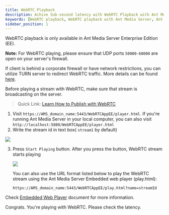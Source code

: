 ```yaml
---
title: WebRTC Playback
description: Achive Sub-second latency with WebRTC Playback with Ant Media Server.
keywords: [WebRTC playback, WebRTC playback with Ant Media Server, Ant Media Server Documentation, Ant Media Server Tutorials]
sidebar_position: 1
---
```


WebRTC playback is only available in Ant Media Server Enterprise Edition (EE).

**Note:** For WebRTC playing, please ensure that UDP ports  `50000-60000`  are open on your server's firewall.

If client is behind a corporate firewall or have network restrictions, you can utilize TURN server to redirect WebRTC traffic. More details can be found [here](https://antmedia.io/docs/guides/advanced-usage/turn-and-stun-installation/coturn-quick-installation/).

Before playing a stream with WebRTC, make sure that stream is broadcasting on the server.

> Quick Link: [Learn How to Publish with WebRTC](https://antmedia.io/docs/guides/publish-live-stream/webrtc/)

1. Visit ```https://AMS_domain_name:5443/WebRTCAppEE/player.html```. If you're running Ant Media Server in your local computer, you can also visit ```http://localhost:5080/WebRTCAppEE/player.html```
2. Write the stream id in text box( ```stream1``` by default)

 ![](@site/static/img/playing-live-streams/webrtc-playing/webrtc-player.png)

3. Press ```Start Playing``` button. After you press the button, WebRTC stream starts playing

   ![](@site/static/img/playing-live-streams/webrtc-playing/play-started.png)

   You can also use the URL format listed below to play the WebRTC stream using the Ant Media Server Embedded web player (play.html):

   `https://AMS_domain_name:5443/WebRTCAppEE/play.html?name=streamId`

Check [Embedded Web Player](https://antmedia.io/docs/guides/playing-live-stream/embedded-web-player/) document for more information.

Congrats. You're playing with WebRTC. Please check the latency.
